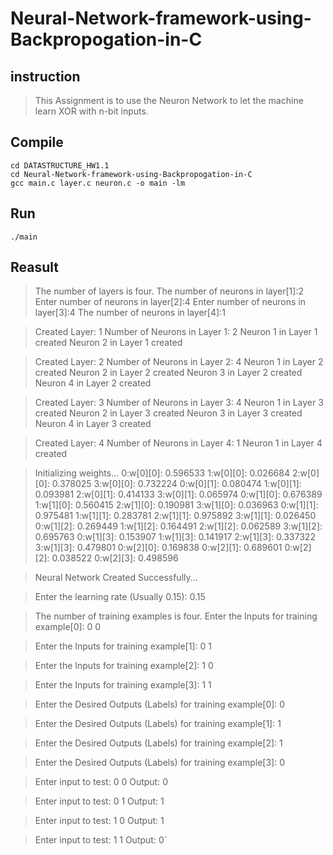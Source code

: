 # Neural-Network-framework-using-Backpropogation-in-C

## instruction
>This Assignment is to use the Neuron Network to let the machine learn XOR with n-bit inputs. 

## Compile
    cd DATASTRUCTURE_HW1.1
    cd Neural-Network-framework-using-Backpropogation-in-C
    gcc main.c layer.c neuron.c -o main -lm
## Run
    ./main

## Reasult
>The number of layers is four.
>The number of neurons in layer[1]:2
>Enter number of neurons in layer[2]:4 
>Enter number of neurons in layer[3]:4
>The number of neurons in layer[4]:1

>Created Layer: 1
>Number of Neurons in Layer 1: 2
>Neuron 1 in Layer 1 created
>Neuron 2 in Layer 1 created

>Created Layer: 2
>Number of Neurons in Layer 2: 4
>Neuron 1 in Layer 2 created
>Neuron 2 in Layer 2 created
>Neuron 3 in Layer 2 created
>Neuron 4 in Layer 2 created

>Created Layer: 3
>Number of Neurons in Layer 3: 4
>Neuron 1 in Layer 3 created
>Neuron 2 in Layer 3 created
>Neuron 3 in Layer 3 created
>Neuron 4 in Layer 3 created

>Created Layer: 4
>Number of Neurons in Layer 4: 1
>Neuron 1 in Layer 4 created


>Initializing weights...
>0:w[0][0]: 0.596533
>1:w[0][0]: 0.026684
>2:w[0][0]: 0.378025
>3:w[0][0]: 0.732224
>0:w[0][1]: 0.080474
>1:w[0][1]: 0.093981
>2:w[0][1]: 0.414133
>3:w[0][1]: 0.065974
>0:w[1][0]: 0.676389
>1:w[1][0]: 0.560415
>2:w[1][0]: 0.190981
>3:w[1][0]: 0.036963
>0:w[1][1]: 0.975481
>1:w[1][1]: 0.283781
>2:w[1][1]: 0.975892
>3:w[1][1]: 0.026450
>0:w[1][2]: 0.269449
>1:w[1][2]: 0.164491
>2:w[1][2]: 0.062589
>3:w[1][2]: 0.695763
>0:w[1][3]: 0.153907
>1:w[1][3]: 0.141917
>2:w[1][3]: 0.337322
>3:w[1][3]: 0.479801
>0:w[2][0]: 0.169838
>0:w[2][1]: 0.689601
>0:w[2][2]: 0.038522
>0:w[2][3]: 0.498596

>Neural Network Created Successfully...

>Enter the learning rate (Usually 0.15): 
>0.15

>The number of training examples is four.
>Enter the Inputs for training example[0]:
>0 0

>Enter the Inputs for training example[1]:
>0 1

>Enter the Inputs for training example[2]:
>1 0

>Enter the Inputs for training example[3]:
>1 1

>Enter the Desired Outputs (Labels) for training example[0]: 
>0

>Enter the Desired Outputs (Labels) for training example[1]: 
>1

>Enter the Desired Outputs (Labels) for training example[2]: 
>1

>Enter the Desired Outputs (Labels) for training example[3]: 
>0

>Enter input to test:
>0 0
>Output: 0

>Enter input to test:
>0 1
>Output: 1

>Enter input to test:
>1 0
>Output: 1

>Enter input to test:
>1 1
>Output: 0ˋ